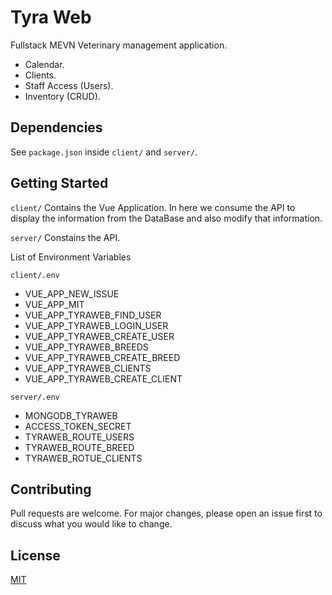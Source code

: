 # Tyra Web
Fullstack MEVN Veterinary management application.
- Calendar.
- Clients.
- Staff Access (Users).
- Inventory (CRUD).

## Dependencies
See ```package.json``` inside ```client/``` and ```server/```.

## Getting Started
```client/```
Contains the Vue Application. In here we consume the API to display the
information from the DataBase and also modify that information.

```server/```
Constains the API.

List of Environment Variables

```client/.env```
- VUE_APP_NEW_ISSUE
- VUE_APP_MIT
- VUE_APP_TYRAWEB_FIND_USER
- VUE_APP_TYRAWEB_LOGIN_USER
- VUE_APP_TYRAWEB_CREATE_USER
- VUE_APP_TYRAWEB_BREEDS
- VUE_APP_TYRAWEB_CREATE_BREED
- VUE_APP_TYRAWEB_CLIENTS
- VUE_APP_TYRAWEB_CREATE_CLIENT

```server/.env```
- MONGODB_TYRAWEB
- ACCESS_TOKEN_SECRET
- TYRAWEB_ROUTE_USERS
- TYRAWEB_ROUTE_BREED
- TYRAWEB_ROTUE_CLIENTS


## Contributing
Pull requests are welcome. For major changes, please open an issue first
to discuss what you would like to change.

## License
[MIT](https://mit-license.org/)
